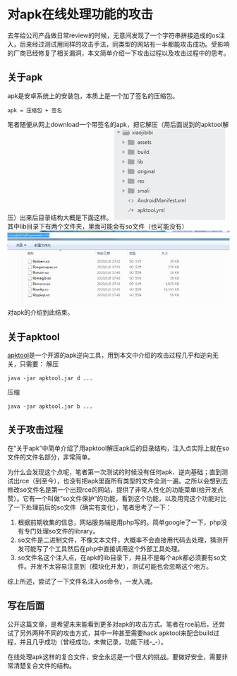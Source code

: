 # 对apk在线处理功能的攻击

去年给公司产品做日常review的时候，无意间发现了一个字符串拼接造成的os注入，后来经过测试用同样的攻击手法，同类型的网站有一半都能攻击成功。受影响的厂商已经修复了相关漏洞，本文简单介绍一下攻击过程以及攻击过程中的思考。

## 关于apk
apk是安卓系统上的安装包，本质上是一个加了签名的压缩包。
```
apk = 压缩包 + 签名
```
笔者随便从网上download一个带签名的apk，把它解压（用后面说到的apktool解压）出来后目录结构大概是下面这样。
![-w189](media/15888433669934/15888443346788.jpg)  
其中lib目录下有两个文件夹，里面可能会有so文件（也可能没有）  
![-w622](media/15888433669934/15888443967593.jpg)  
对apk的介绍到此结束。

## 关于apktool
[apktool](https://github.com/iBotPeaches/Apktool)是一个开源的apk逆向工具，用到本文中介绍的攻击过程几乎和逆向无关，只需要：
解压
```
java -jar apktool.jar d ...
```
压缩
```
java -jar apktool.jar b ...
```

## 关于攻击过程
在“关于apk”中简单介绍了用apktool解压apk后的目录结构，注入点实际上就在so文件的文件名部分，非常简单。

为什么会发现这个点呢，笔者第一次测试的时候没有任何apk、逆向基础；直到测试出rce（到至今），也没有把apk里面所有类型的文件全测一遍。之所以会想到去修改so文件名是第一个出现rce的网站，提供了非常人性化的功能菜单(给开发点赞）。它有一个叫做“so文件保护”的功能，看到这个功能，以及用完这个功能对比了一下处理前后的so文件（确实有变化），笔者思考了一下：
1. 根据前期收集的信息，网站服务端是用php写的。简单google了一下，php没有专门处理so文件的library。
2. so文件是二进制文件，不像文本文件，大概率不会直接用代码去处理，猜测开发可能写了个工具然后在php中直接调用这个外部工具处理。
3. so文件名这个注入点，在apk的lib目录下，并且不是每个apk都必须要有so文件。开发不太容易注意到（模块化开发），测试可能也会忽略这个地方。

综上所述，尝试了一下文件名注入os命令，一发入魂。

## 写在后面
公开这篇文章，是希望未来能看到更多对apk的攻击方式。笔者在rce前后，还尝试了另外两种不同的攻击方式，其中一种甚至需要hack apktool来配合build过程，并且几乎成功（曾经成功，未做记录，功能下线-_-）。

在线处理apk这样的复合文件，安全永远是一个很大的挑战。要做好安全，需要非常清楚复合文件的结构。
